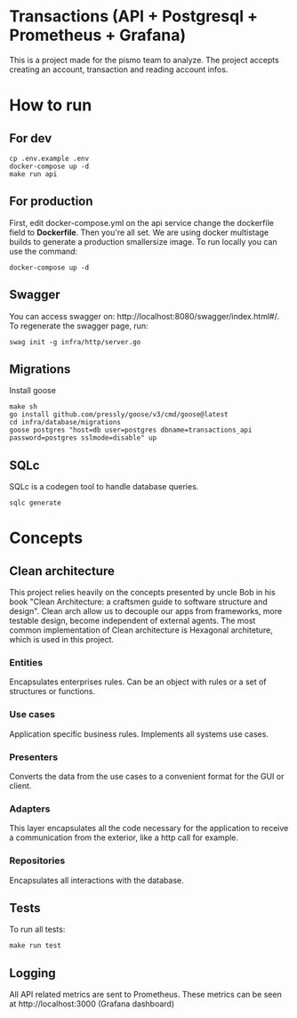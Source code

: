 # Transactions (API + Postgresql + Prometheus + Grafana)

This is a project made for the pismo team to analyze. The project accepts creating an account, transaction and reading account infos.

# How to run
## For dev
```shell
cp .env.example .env
docker-compose up -d
make run api
```
## For production
First, edit docker-compose.yml on the api service change the dockerfile field to **Dockerfile**. Then you're all set.
We are using docker multistage builds to generate a production smallersize image. To run locally you can use the command:
```shell
docker-compose up -d
```
## Swagger
You can access swagger on: http://localhost:8080/swagger/index.html#/.
To regenerate the swagger page, run:
```shell
swag init -g infra/http/server.go 
```
## Migrations
Install goose
```shell
make sh
go install github.com/pressly/goose/v3/cmd/goose@latest
cd infra/database/migrations
goose postgres "host=db user=postgres dbname=transactions_api password=postgres sslmode=disable" up
```
## SQLc
SQLc is a codegen tool to handle database queries.
```shell
sqlc generate
```
# Concepts
## Clean architecture
This project relies heavily on the concepts presented by uncle Bob in his book "Clean Architecture: a craftsmen guide to software structure and design".
Clean arch allow us to decouple our apps from frameworks, more testable design, become independent of external agents.
The most common implementation of Clean architecture is Hexagonal architeture, which is used in this project.

### Entities
Encapsulates enterprises rules. Can be an object with rules or a set of structures or functions.

### Use cases
Application specific business rules. Implements all systems use cases.

### Presenters
Converts the data from the use cases to a convenient format for the GUI or client.

### Adapters
This layer encapsulates all the code necessary for the application to receive a communication from the exterior, like a http call for example.

### Repositories
Encapsulates all interactions with the database.
## Tests
To run all tests:
```shell
make run test
```
## Logging
All API related metrics are sent to Prometheus. These metrics can be seen at http://localhost:3000 (Grafana dashboard)


